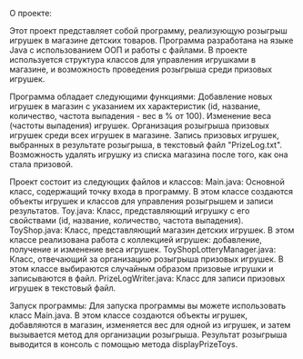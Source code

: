 О проекте:

Этот проект представляет собой программу, реализующую розыгрыш игрушек в магазине детских товаров. Программа разработана на языке Java с использованием ООП и работы с файлами. 
В проекте используется структура классов для управления игрушками в магазине, и возможность проведения розыгрыша среди призовых игрушек.

Программа обладает следующими функциями:
Добавление новых игрушек в магазин с указанием их характеристик (id, название, количество, частота выпадения - вес в % от 100).
Изменение веса (частоты выпадения) игрушек.
Организация розыгрыша призовых игрушек среди всех игрушек в магазине.
Запись призовых игрушек, выбранных в результате розыгрыша, в текстовый файл "PrizeLog.txt".
Возможность удалять игрушку из списка магазина после того, как она стала призовой.

Проект состоит из следующих файлов и классов:
Main.java: Основной класс, содержащий точку входа в программу. В этом классе создаются объекты игрушек и классов для управления розыгрышем и записи результатов.
Toy.java: Класс, представляющий игрушку с его свойствами (id, название, количество, частота выпадения).
ToyShop.java: Класс, представляющий магазин детских игрушек. В этом классе реализована работа с коллекцией игрушек: добавление, получение и изменение веса игрушек.
ToyShopLotteryManager.java: Класс, отвечающий за организацию розыгрыша призовых игрушек. В этом классе выбираются случайным образом призовые игрушки и записываются в файл.
PrizeLogWriter.java: Класс для записи призовых игрушек в текстовый файл.

Запуск программы:
Для запуска программы вы можете использовать класс Main.java. В этом классе создаются объекты игрушек, добавляются в магазин, изменяется вес для одной из игрушек, и затем вызывается метод для организации розыгрыша. Результат розыгрыша выводится в консоль с помощью метода displayPrizeToys.

